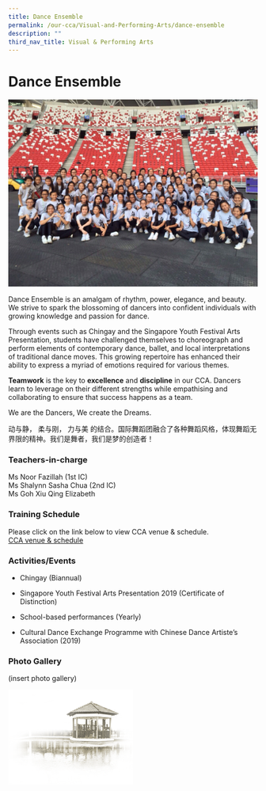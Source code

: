 ```yaml
---
title: Dance Ensemble
permalink: /our-cca/Visual-and-Performing-Arts/dance-ensemble
description: ""
third_nav_title: Visual & Performing Arts
---
```

# **Dance Ensemble**
![](/images/International%20Dance.jpg)


Dance Ensemble is an amalgam of rhythm, power, elegance, and beauty. We strive to spark the blossoming of dancers into confident individuals with growing knowledge and passion for dance.

Through events such as Chingay and the Singapore Youth Festival Arts Presentation, students have challenged themselves to choreograph and perform elements of contemporary dance, ballet, and local interpretations of traditional dance moves. This growing repertoire has enhanced their ability to express a myriad of emotions required for various themes. 

**Teamwork** is the key to **excellence** and **discipline** in our CCA. Dancers learn to leverage on their different strengths while empathising and collaborating to ensure that success happens as a team.

We are the Dancers, We create the Dreams.

动与静， 柔与刚， 力与美 的结合。国际舞蹈团融合了各种舞蹈风格，体现舞蹈无界限的精神。我们是舞者，我们是梦的创造者！

### Teachers-in-charge

Ms Noor Fazillah (1st IC)    
Ms Shalynn Sasha Chua (2nd IC)    
Ms Goh Xiu Qing Elizabeth  

### Training Schedule

Please click on the link below to view CCA venue & schedule.   
[CCA venue & schedule](https://chungchenghighyishun-moe-edu-sg-admin.cwp.sg/useful-links/parents/cca-venue-n-schedule)

### Activities/Events

*   Chingay (Biannual)
    
*   Singapore Youth Festival Arts Presentation 2019 (Certificate of Distinction)
    
*   School-based performances (Yearly)
    
*   Cultural Dance Exchange Programme with Chinese Dance Artiste’s Association (2019)

### Photo Gallery

(insert photo gallery)

<img src="/images/pavilion.png" 
     style="width:50%">